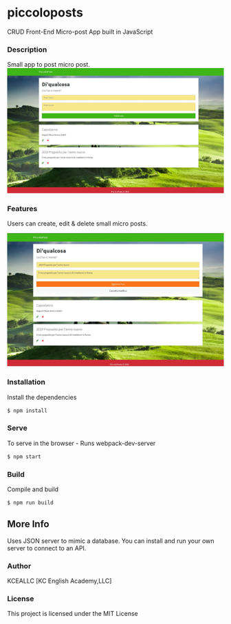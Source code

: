 # piccoloposts
CRUD Front-End Micro-post App built in JavaScript

### Description
Small app to post micro post.
![Piccolo Posts](/assets/imgs/piccoloposts.JPG)

### Features
Users can create, edit & delete small micro posts.

![Piccolo Posts Edit](/assets/imgs/piccolopostsedit.JPG)

### Installation

Install the dependencies

```sh
$ npm install
```

### Serve
To serve in the browser  - Runs webpack-dev-server

```sh
$ npm start
```

### Build
Compile and build

```sh
$ npm run build
```

## More Info
Uses JSON server to mimic a database. You can install and run your own server to connect to an API.

### Author

KCEALLC
[KC English Academy,LLC]

### License

This project is licensed under the MIT License

